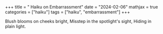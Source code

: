 +++
title = " Haiku on Embarrassment"
date = "2024-02-06"
mathjax = true
categories = ["haiku"]
tags = ["haiku", "embarrassment"]
+++

Blush blooms on cheeks bright,
Misstep in the spotlight's sight,
Hiding in plain light.